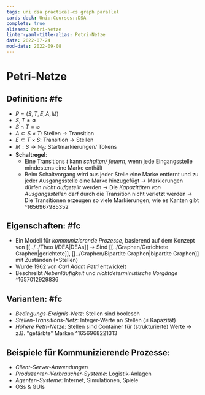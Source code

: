 ```yaml
---
tags: uni dsa practical-cs graph parallel
cards-deck: Uni::Courses::DSA
complete: true
aliases: Petri-Netze
linter-yaml-title-alias: Petri-Netze
date: 2022-07-24
mod-date: 2022-09-08
---
```


# Petri-Netze

## Definition: #fc
- $P = (S,T,E,A,M)$
- $S,T \neq \emptyset$
- $S \cap T = \emptyset$
- $A \subset S \times T$: Stellen $\longrightarrow$ Transition
- $E \subset T \times S$: Transition $\longrightarrow$ Stellen
- $M:S \rightarrow \mathbb{N}_0$: Startmarkierungen/ Tokens
- **Schaltregel**:
	- Eine Transitions $t$ kann *schalten/ feuern*, wenn jede Eingangsstelle mindestens eine Marke enthält
	- Beim Schaltvorgang wird aus jeder Stelle eine Marke entfernt und zu jeder Ausgangsstelle eine Marke hinzugefügt
	-> Markierungen dürfen *nicht aufgeteilt* werden
	-> Die *Kapazitäten von Ausgangsstellen* darf durch die Transition nicht verletzt werden
	-> Die Transitionen erzeugen so viele Markierungen, wie es Kanten gibt
^1656967985352

## Eigenschaften: #fc
- Ein Modell für *kommunizierende Prozesse*, basierend auf dem Konzept von [[../../Theo I/DEA|DEAs]]
	-> Sind [[../Graphen/Gerichtete Graphen|gerichtete]], [[../Graphen/Bipartite Graphen|bipartite Graphen]] mit Zuständen (=Stellen)
- Wurde 1962 von *Carl Adam Petri* entwickelt
- Beschreibt *Nebenläufigkeit* und *nichtdeterministische Vorgänge*
^1657012929836

## Varianten: #fc
- *Bedingungs-Ereignis-Netz*: Stellen sind boolesch
- *Stellen-Transitions-Netz*: Integer-Werte an Stellen ($\leq$ Kapazität)
- *Höhere Petri-Netze*: Stellen sind Container für (strukturierte) Werte
	-> z.B. "gefärbte" Marken
^1656968221313

## Beispiele für Kommunizierende Prozesse:
- *Client-Server-Anwendungen*
- *Produzenten-Verbraucher-Systeme*: Logistik-Anlagen
- *Agenten-Systeme*: Internet, Simulationen, Spiele
- OSs & GUIs
